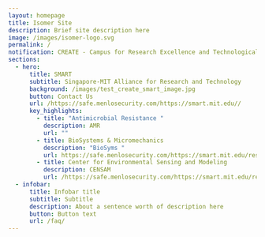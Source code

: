 ```yaml
---
layout: homepage
title: Isomer Site
description: Brief site description here
image: /images/isomer-logo.svg
permalink: /
notification: CREATE - Campus for Research Excellence and Technological Enterprise
sections:
  - hero:
      title: SMART
      subtitle: Singapore-MIT Alliance for Research and Technology
      background: /images/test_create_smart_image.jpg
      button: Contact Us
      url: /https://safe.menlosecurity.com/https://smart.mit.edu//
      key_highlights:
        - title: "Antimicrobial Resistance "
          description: AMR
          url: ""
        - title: BioSystems & Micromechanics
          description: "BioSyms "
          url: https://safe.menlosecurity.com/https://smart.mit.edu/research/biosym/about-biosym
        - title: Center for Environmental Sensing and Modeling
          description: CENSAM
          url: /https://safe.menlosecurity.com/https://smart.mit.edu/research/censam/about-censam/
  - infobar:
      title: Infobar title
      subtitle: Subtitle
      description: About a sentence worth of description here
      button: Button text
      url: /faq/
---
```

